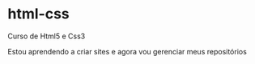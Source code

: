 # html-css
 Curso de Html5 e Css3

 Estou aprendendo a criar sites e agora vou gerenciar meus repositórios
